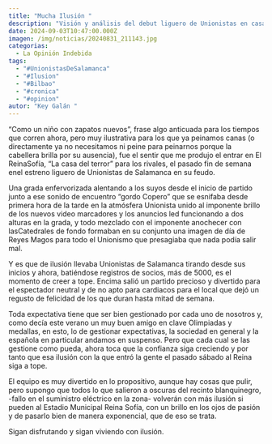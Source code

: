 ```yaml
---
title: "Mucha Ilusión "
description: "Visión y análisis del debut liguero de Unionistas en casa "
date: 2024-09-03T10:47:00.000Z
imagen: /img/noticias/20240831_211143.jpg
categorias:
  - La Opinión Indebida
tags:
  - "#UnionistasDeSalamanca"
  - "#Ilusion"
  - "#Bilbao"
  - "#cronica"
  - "#opinion"
autor: "Key Galán "
---
```

“Como un niño con zapatos nuevos”, frase algo anticuada para los tiempos que corren ahora, pero muy ilustrativa para los que ya peinamos canas (o directamente ya no necesitamos ni peine para peinarnos porque la cabellera brilla por su ausencia), fue el sentir que me produjo el entrar en El ReinaSofía, “La casa del terror” para los rivales, el pasado fin de semana enel estreno liguero de Unionistas de Salamanca en su feudo.

Una grada enfervorizada alentando a los suyos desde el inicio de partido junto a ese sonido de encuentro “gordo Copero” que se esnifaba desde primera hora de la tarde en la atmósfera Unionista unido al imponente brillo de los nuevos video marcadores y los anuncios led funcionando a dos alturas en la grada, y todo mezclado con el imponente anochecer con lasCatedrales de fondo formaban en su conjunto una imagen de día de Reyes Magos para todo el Unionismo que presagiaba que nada podía salir mal.

Y es que de ilusión llevaba Unionistas de Salamanca tirando desde sus inicios y ahora, batiéndose registros de socios, más de 5000, es el momento de creer a tope. Encima salió un partido precioso y divertido para el espectador neutral y de no apto para cardiacos para el local que dejó un regusto de felicidad de los que duran hasta mitad de semana.

Toda expectativa tiene que ser bien gestionado por cada uno de nosotros y, como decía este verano un muy buen amigo en clave Olimpiadas y medallas, en esto, lo de gestionar expectativas, la sociedad en general y la española en particular andamos en suspenso. Pero que cada cual se las gestione como pueda, ahora toca que la confianza siga creciendo y por tanto que esa ilusión con la que entró la gente el pasado sábado al Reina siga a tope.

El equipo es muy divertido en lo propositivo, aunque hay cosas que pulir, pero supongo que todos lo que salieron a oscuras del recinto blanquinegro, -fallo en el suministro eléctrico en la zona-  volverán con más ilusión si pueden al Estadio Municipal Reina Sofía, con un brillo en los ojos de pasión y de pasarlo bien de manera exponencial, que de eso se trata.

Sigan disfrutando y sigan viviendo con ilusión.
